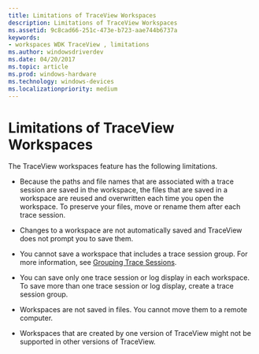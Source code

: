 ```yaml
---
title: Limitations of TraceView Workspaces
description: Limitations of TraceView Workspaces
ms.assetid: 9c8cad66-251c-473e-b723-aae744b6737a
keywords:
- workspaces WDK TraceView , limitations
ms.author: windowsdriverdev
ms.date: 04/20/2017
ms.topic: article
ms.prod: windows-hardware
ms.technology: windows-devices
ms.localizationpriority: medium
---
```


# Limitations of TraceView Workspaces


The TraceView workspaces feature has the following limitations.

-   Because the paths and file names that are associated with a trace session are saved in the workspace, the files that are saved in a workspace are reused and overwritten each time you open the workspace. To preserve your files, move or rename them after each trace session.

-   Changes to a workspace are not automatically saved and TraceView does not prompt you to save them.

-   You cannot save a workspace that includes a trace session group. For more information, see [Grouping Trace Sessions](grouping-trace-sessions.md).

-   You can save only one trace session or log display in each workspace. To save more than one trace session or log display, create a trace session group.

-   Workspaces are not saved in files. You cannot move them to a remote computer.

-   Workspaces that are created by one version of TraceView might not be supported in other versions of TraceView.

 

 





